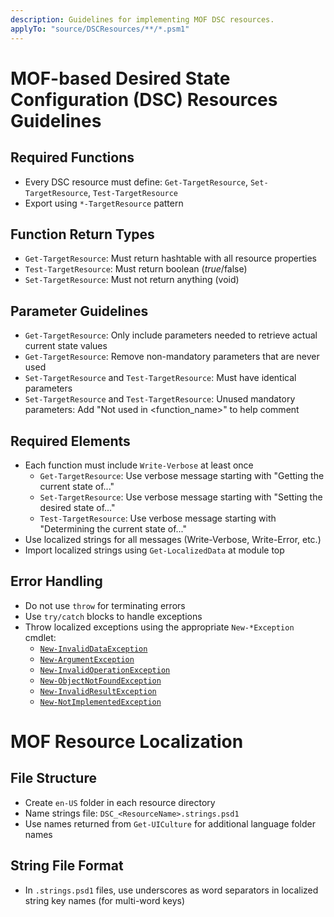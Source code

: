 ```yaml
---
description: Guidelines for implementing MOF DSC resources.
applyTo: "source/DSCResources/**/*.psm1"
---
```


# MOF-based Desired State Configuration (DSC) Resources Guidelines

## Required Functions
- Every DSC resource must define: `Get-TargetResource`, `Set-TargetResource`, `Test-TargetResource`
- Export using `*-TargetResource` pattern

## Function Return Types
- `Get-TargetResource`: Must return hashtable with all resource properties
- `Test-TargetResource`: Must return boolean ($true/$false)
- `Set-TargetResource`: Must not return anything (void)

## Parameter Guidelines
- `Get-TargetResource`: Only include parameters needed to retrieve actual current state values
- `Get-TargetResource`: Remove non-mandatory parameters that are never used
- `Set-TargetResource` and `Test-TargetResource`: Must have identical parameters
- `Set-TargetResource` and `Test-TargetResource`: Unused mandatory parameters: Add "Not used in <function_name>" to help comment

## Required Elements
- Each function must include `Write-Verbose` at least once
  - `Get-TargetResource`: Use verbose message starting with "Getting the current state of..."
  - `Set-TargetResource`: Use verbose message starting with "Setting the desired state of..."
  - `Test-TargetResource`: Use verbose message starting with "Determining the current state of..."
- Use localized strings for all messages (Write-Verbose, Write-Error, etc.)
- Import localized strings using `Get-LocalizedData` at module top

## Error Handling
- Do not use `throw` for terminating errors
- Use `try/catch` blocks to handle exceptions
- Throw localized exceptions using the appropriate `New-*Exception` cmdlet:
  - [`New‑InvalidDataException`](https://github.com/dsccommunity/DscResource.Common/wiki/New%E2%80%91InvalidDataException)
  - [`New-ArgumentException`](https://github.com/dsccommunity/DscResource.Common/wiki/New%E2%80%91ArgumentException)
  - [`New-InvalidOperationException`](https://github.com/dsccommunity/DscResource.Common/wiki/New%E2%80%91InvalidOperationException)
  - [`New-ObjectNotFoundException`](https://github.com/dsccommunity/DscResource.Common/wiki/New%E2%80%91ObjectNotFoundException)
  - [`New-InvalidResultException`](https://github.com/dsccommunity/DscResource.Common/wiki/New%E2%80%91InvalidResultException)
  - [`New-NotImplementedException`](https://github.com/dsccommunity/DscResource.Common/wiki/New%E2%80%91NotImplementedException)

# MOF Resource Localization

## File Structure
- Create `en-US` folder in each resource directory
- Name strings file: `DSC_<ResourceName>.strings.psd1`
- Use names returned from `Get-UICulture` for additional language folder names

## String File Format

- In `.strings.psd1` files, use underscores as word separators in localized
  string key names (for multi-word keys)
